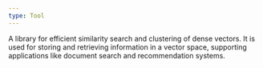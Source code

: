 ```yaml
---
type: Tool
---
```


A library for efficient similarity search and clustering of dense vectors. It is used for storing and retrieving information in a vector space, supporting applications like document search and recommendation systems.